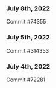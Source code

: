 ### July 8th, 2022

Commit #74355

### July 5th, 2022

Commit #314353


### July 4th, 2022

Commit #72281
